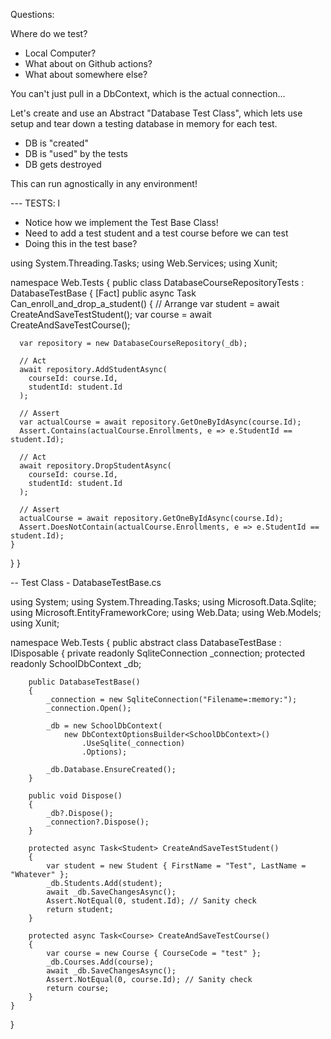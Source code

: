 Questions:

Where do we test?
  - Local Computer?
  - What about on Github actions?
  - What about somewhere else?

You can't just pull in a DbContext, which is the actual connection...

Let's create and use an Abstract "Database Test Class", which lets use setup and tear down a testing database in memory for each test.

  - DB is "created"
  - DB is "used" by the tests
  - DB gets destroyed

This can run agnostically in any environment!

--- TESTS:
l
- Notice how we implement the Test Base Class!
- Need to add a test student and a test course before we can test
- Doing this in the test base?

using System.Threading.Tasks;
using Web.Services;
using Xunit;

namespace Web.Tests
{
  public class DatabaseCourseRepositoryTests : DatabaseTestBase
  {
    [Fact]
    public async Task Can_enroll_and_drop_a_student()
    {
      // Arrange
      var student = await CreateAndSaveTestStudent();
      var course = await CreateAndSaveTestCourse();

      var repository = new DatabaseCourseRepository(_db);

      // Act
      await repository.AddStudentAsync(
        courseId: course.Id,
        studentId: student.Id
      );

      // Assert
      var actualCourse = await repository.GetOneByIdAsync(course.Id);
      Assert.Contains(actualCourse.Enrollments, e => e.StudentId == student.Id);

      // Act
      await repository.DropStudentAsync(
        courseId: course.Id,
        studentId: student.Id
      );

      // Assert
      actualCourse = await repository.GetOneByIdAsync(course.Id);
      Assert.DoesNotContain(actualCourse.Enrollments, e => e.StudentId == student.Id);
    }
  }
}


-- Test Class - DatabaseTestBase.cs

using System;
using System.Threading.Tasks;
using Microsoft.Data.Sqlite;
using Microsoft.EntityFrameworkCore;
using Web.Data;
using Web.Models;
using Xunit;

namespace Web.Tests
{
public abstract class DatabaseTestBase : IDisposable
{
private readonly SqliteConnection _connection;
protected readonly SchoolDbContext _db;

        public DatabaseTestBase()
        {
            _connection = new SqliteConnection("Filename=:memory:");
            _connection.Open();

            _db = new SchoolDbContext(
                new DbContextOptionsBuilder<SchoolDbContext>()
                    .UseSqlite(_connection)
                    .Options);

            _db.Database.EnsureCreated();
        }

        public void Dispose()
        {
            _db?.Dispose();
            _connection?.Dispose();
        }

        protected async Task<Student> CreateAndSaveTestStudent()
        {
            var student = new Student { FirstName = "Test", LastName = "Whatever" };
            _db.Students.Add(student);
            await _db.SaveChangesAsync();
            Assert.NotEqual(0, student.Id); // Sanity check
            return student;
        }

        protected async Task<Course> CreateAndSaveTestCourse()
        {
            var course = new Course { CourseCode = "test" };
            _db.Courses.Add(course);
            await _db.SaveChangesAsync();
            Assert.NotEqual(0, course.Id); // Sanity check
            return course;
        }
    }
}
